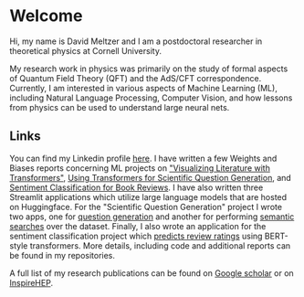 # Welcome

Hi, my name is David Meltzer and I am a postdoctoral researcher in theoretical physics at Cornell University. 

My research work in physics was primarily on the study of formal aspects of Quantum Field Theory (QFT) and the AdS/CFT correspondence. Currently, I am interested in various aspects of Machine Learning (ML), including Natural Language Processing, Computer Vision, and how lessons from physics can be used to understand large neural nets.

## Links

You can find my Linkedin profile <a href="https://www.linkedin.com/in/david-meltzer-12a72162/">here</a>. I have written a few Weights and Biases reports concerning ML projects on <a href="https://wandb.ai/dmeltzer/gutenberg/reports/Copy-of-Visualizing-Literature-using-Transformers--Vmlldzo1NzU5NjU0">"Visualizing Literature with Transformers"</a>, <a href="https://wandb.ai/dmeltzer/Question_Generation/reports/Learning-to-Ask-Scientific-Questions--Vmlldzo0MjMxMzE1">Using Transformers for Scientific Question Generation</a>, and <a href="https://wandb.ai/dmeltzer/mlops-course-assgn3/reports/Sentiment-Analysis-on-Goodreads-Reviews-Part-3---VmlldzozNzYxODkz">Sentiment Classification for Book Reviews</a>. I have also written three Streamlit applications which utilize large language models that are hosted on Huggingface. For the "Scientific Question Generation" project I wrote two apps, one for <a href="https://huggingface.co/spaces/dhmeltzer/qg_generation">question generation</a> and another for performing <a href="https://huggingface.co/spaces/dhmeltzer/semantic">semantic searches</a> over the dataset. Finally, I also wrote an application for the sentiment classification project which <a href="https://huggingface.co/spaces/dhmeltzer/Sentiment-of-Book-Reviews">predicts review ratings</a> using BERT-style transformers. More details, including code and additional reports can be found in my repositories.

A full list of my research publications can be found on <a href="https://scholar.google.com/citations?hl=en&user=jkez7jMAAAAJ">Google scholar</a> or on <a href="https://inspirehep.net/authors/1430989?ui-citation-summary=true">InspireHEP</a>.
 
<!--
**david-meltzer/david-meltzer** is a ✨ _special_ ✨ repository because its `README.md` (this file) appears on your GitHub profile.

Here are some ideas to get you started:

- 🔭 I’m currently working on ...
- 🌱 I’m currently learning ...
- 👯 I’m looking to collaborate on ...
- 🤔 I’m looking for help with ...
- 💬 Ask me about ...
- 📫 How to reach me: ...
- 😄 Pronouns: ...
- ⚡ Fun fact: ...
-->
